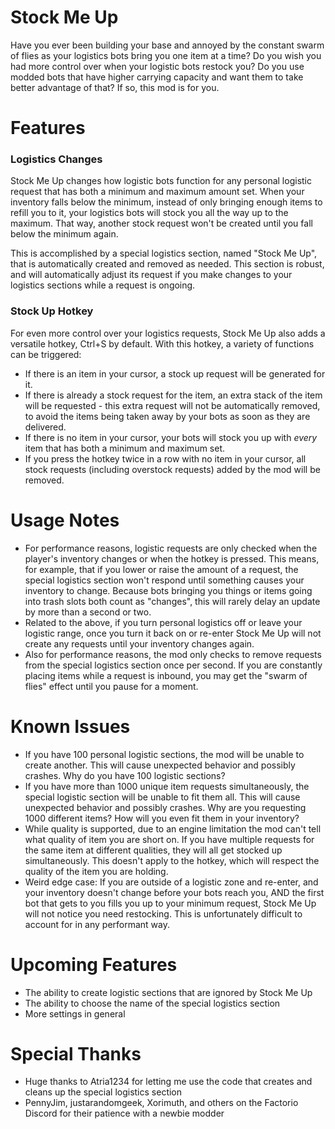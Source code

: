 # Stock Me Up
Have you ever been building your base and annoyed by the constant swarm of flies as your logistics bots bring you one item at a time? Do you wish you had more control over when your logistic bots restock you? Do you use modded bots that have higher carrying capacity and want them to take better advantage of that? If so, this mod is for you.

# Features

### Logistics Changes
Stock Me Up changes how logistic bots function for any personal logistic request that has both a minimum and maximum amount set. When your inventory falls below the minimum, instead of only bringing enough items to refill you to it, your logistics bots will stock you all the way up to the maximum. That way, another stock request won't be created until you fall below the minimum again.

This is accomplished by a special logistics section, named "Stock Me Up", that is automatically created and removed as needed. This section is robust, and will automatically adjust its request if you make changes to your logistics sections while a request is ongoing.

### Stock Up Hotkey
For even more control over your logistics requests, Stock Me Up also adds a versatile hotkey, Ctrl+S by default. With this hotkey, a variety of functions can be triggered:
* If there is an item in your cursor, a stock up request will be generated for it.
* If there is already a stock request for the item, an extra stack of the item will be requested - this extra request will not be automatically removed, to avoid the items being taken away by your bots as soon as they are delivered.
* If there is no item in your cursor, your bots will stock you up with _every_ item that has both a minimum and maximum set.
* If you press the hotkey twice in a row with no item in your cursor, all stock requests (including overstock requests) added by the mod will be removed.

# Usage Notes
* For performance reasons, logistic requests are only checked when the player's inventory changes or when the hotkey is pressed. This means, for example, that if you lower or raise the amount of a request, the special logistics section won't respond until something causes your inventory to change. Because bots bringing you things or items going into trash slots both count as "changes", this will rarely delay an update by more than a second or two.
* Related to the above, if you turn personal logistics off or leave your logistic range, once you turn it back on or re-enter Stock Me Up will not create any requests until your inventory changes again.
* Also for performance reasons, the mod only checks to remove requests from the special logistics section once per second. If you are constantly placing items while a request is inbound, you may get the "swarm of flies" effect until you pause for a moment.

# Known Issues
* If you have 100 personal logistic sections, the mod will be unable to create another. This will cause unexpected behavior and possibly crashes. Why do you have 100 logistic sections?
* If you have more than 1000 unique item requests simultaneously, the special logistic section will be unable to fit them all. This will cause unexpected behavior and possibly crashes. Why are you requesting 1000 different items? How will you even fit them in your inventory?
* While quality is supported, due to an engine limitation the mod can't tell what quality of item you are short on. If you have multiple requests for the same item at different qualities, they will all get stocked up simultaneously. This doesn't apply to the hotkey, which will respect the quality of the item you are holding.
* Weird edge case: If you are outside of a logistic zone and re-enter, and your inventory doesn't change before your bots reach you, AND the first bot that gets to you fills you up to your minimum request, Stock Me Up will not notice you need restocking. This is unfortunately difficult to account for in any performant way.

# Upcoming Features
* The ability to create logistic sections that are ignored by Stock Me Up
* The ability to choose the name of the special logistics section
* More settings in general

# Special Thanks
* Huge thanks to Atria1234 for letting me use the code that creates and cleans up the special logistics section
* PennyJim, justarandomgeek, Xorimuth, and others on the Factorio Discord for their patience with a newbie modder